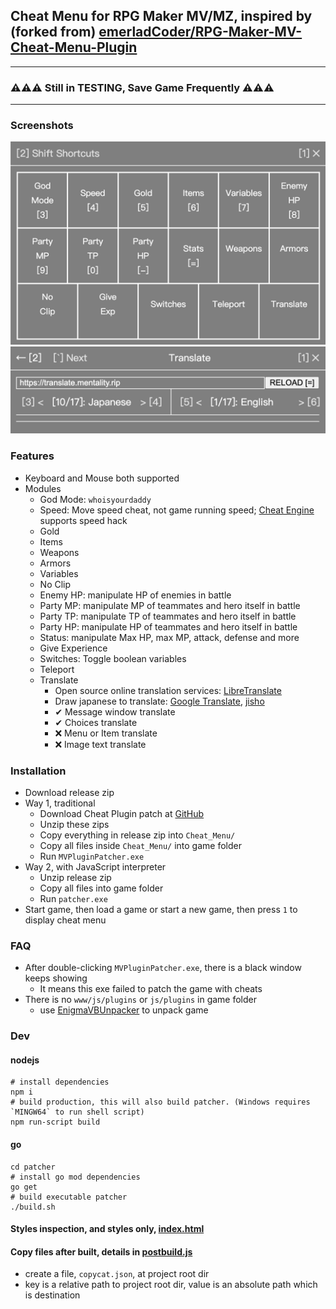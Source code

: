 ## Cheat Menu for RPG Maker MV/MZ, inspired by (forked from) [emerladCoder/RPG-Maker-MV-Cheat-Menu-Plugin](https://github.com/emerladCoder/RPG-Maker-MV-Cheat-Menu-Plugin)

---
### ⚠️⚠️⚠️ Still in TESTING, Save Game Frequently ⚠️⚠️⚠️
---

### Screenshots
![Index](screenshots/home.png)
![Translate](screenshots/translate.png)

### Features
- Keyboard and Mouse both supported 
- Modules
  - God Mode: `whoisyourdaddy`
  - Speed: Move speed cheat, not game running speed; [Cheat Engine](https://www.cheatengine.org/) supports speed hack
  - Gold
  - Items
  - Weapons
  - Armors
  - Variables
  - No Clip
  - Enemy HP: manipulate HP of enemies in battle
  - Party MP: manipulate MP of teammates and hero itself in battle
  - Party TP: manipulate TP of teammates and hero itself in battle
  - Party HP: manipulate HP of teammates and hero itself in battle
  - Status: manipulate Max HP, max MP, attack, defense and more
  - Give Experience
  - Switches: Toggle boolean variables
  - Teleport
  - Translate
    - Open source online translation services: [LibreTranslate](https://github.com/LibreTranslate/LibreTranslate#mirrors)
    - Draw japanese to translate: [Google Translate](https://translate.google.com/?sl=ja&tl=en&op=translate), [jisho](https://jisho.org/#handwriting)
    - ✔ Message window translate
    - ✔ Choices translate
    - ❌ Menu or Item translate
    - ❌ Image text translate

### Installation
- Download release zip
- Way 1, traditional
  - Download Cheat Plugin patch at [GitHub](https://github.com/emerladCoder/RPG-Maker-MV-Cheat-Menu-Plugin)
  - Unzip these zips
  - Copy everything in release zip into `Cheat_Menu/`
  - Copy all files inside `Cheat_Menu/` into game folder
  - Run `MVPluginPatcher.exe`
- Way 2, with JavaScript interpreter
  - Unzip release zip
  - Copy all files into game folder
  - Run `patcher.exe`
- Start game, then load a game or start a new game, then press `1` to display cheat menu 

### FAQ
- After double-clicking `MVPluginPatcher.exe`, there is a black window keeps showing
  - It means this exe failed to patch the game with cheats
- There is no `www/js/plugins` or `js/plugins` in game folder
    - use [EnigmaVBUnpacker](https://f95zone.to/threads/rpg-maker-mv-unpacker.417/post-3577739) to unpack game

### Dev

#### nodejs
```shell
# install dependencies
npm i
# build production, this will also build patcher. (Windows requires `MINGW64` to run shell script)
npm run-script build
```
#### go
```shell
cd patcher
# install go mod dependencies
go get
# build executable patcher
./build.sh
```

#### Styles inspection, and styles only, [index.html](public/index.html)

#### Copy files after built, details in [postbuild.js](postbuild.js)
- create a file, `copycat.json`, at project root dir
- key is a relative path to project root dir, value is an absolute path which is destination
